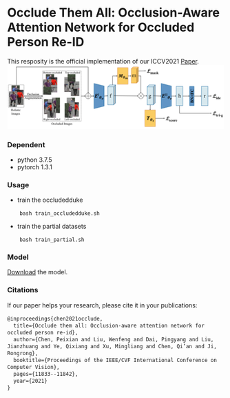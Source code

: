 # Occlude Them All: Occlusion-Aware Attention Network for Occluded Person Re-ID

This resposity is the official implementation of our ICCV2021 [Paper](https://openaccess.thecvf.com/content/ICCV2021/html/Chen_Occlude_Them_All_Occlusion-Aware_Attention_Network_for_Occluded_Person_Re-ID_ICCV_2021_paper.html). 
![network](./network.png)

### Dependent
* python 3.7.5
* pytorch 1.3.1

### Usage
* train the occludedduke
```
    bash train_occludedduke.sh
```

* train the partial datasets
```
    bash train_partial.sh
```

### Model
[Download](https://drive.google.com/drive/folders/1CtyVlnxxq1OBGwk7AELjk-XCQ82q-wWl?usp=sharing) the model.
### Citations
If our paper helps your research, please cite it in your publications:
```
@inproceedings{chen2021occlude,
  title={Occlude them all: Occlusion-aware attention network for occluded person re-id},
  author={Chen, Peixian and Liu, Wenfeng and Dai, Pingyang and Liu, Jianzhuang and Ye, Qixiang and Xu, Mingliang and Chen, Qi’an and Ji, Rongrong},
  booktitle={Proceedings of the IEEE/CVF International Conference on Computer Vision},
  pages={11833--11842},
  year={2021}
}
```
